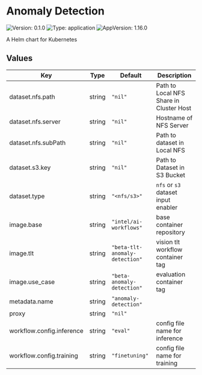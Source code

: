 # Anomaly Detection

![Version: 0.1.0](https://img.shields.io/badge/Version-0.1.0-informational?style=flat-square) ![Type: application](https://img.shields.io/badge/Type-application-informational?style=flat-square) ![AppVersion: 1.16.0](https://img.shields.io/badge/AppVersion-1.16.0-informational?style=flat-square)

A Helm chart for Kubernetes

## Values

| Key | Type | Default | Description |
|-----|------|---------|-------------|
| dataset.nfs.path | string | `"nil"` | Path to Local NFS Share in Cluster Host |
| dataset.nfs.server | string | `"nil"` | Hostname of NFS Server |
| dataset.nfs.subPath | string | `"nil"` | Path to dataset in Local NFS |
| dataset.s3.key | string | `"nil"` | Path to Dataset in S3 Bucket |
| dataset.type | string | `"<nfs/s3>"` | `nfs` or `s3` dataset input enabler |
| image.base | string | `"intel/ai-workflows"` | base container repository |
| image.tlt | string | `"beta-tlt-anomaly-detection"` | vision tlt workflow container tag |
| image.use_case | string | `"beta-anomaly-detection"` | evaluation container tag |
| metadata.name | string | `"anomaly-detection"` |  |
| proxy | string | `"nil"` |  |
| workflow.config.inference | string | `"eval"` | config file name for inference |
| workflow.config.training | string | `"finetuning"` | config file name for training |

